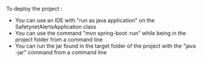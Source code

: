 To deploy the project :
- You can use an IDE with "run as java application" on the SafetynetAlertsApplication class
- You can use the command "mvn spring-boot :run" while being in the project folder from a command line
- You can run the jar found in the target folder of the project with the "java -jar" command from a command line